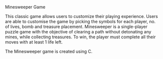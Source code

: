 Minesweeper Game 

This classic game allows users to customize their playing experience. 
Users are able to customise the game by picking the symbols for each player, no. of lives, bomb and treasure placement. 
Minesweeper is a single-player puzzle game with the objective of clearing a path without detonating any mines, while collecting treasures. 
To win, the player must complete all their moves with at least 1 life left. 

The Minesweeper game is created using C. 

